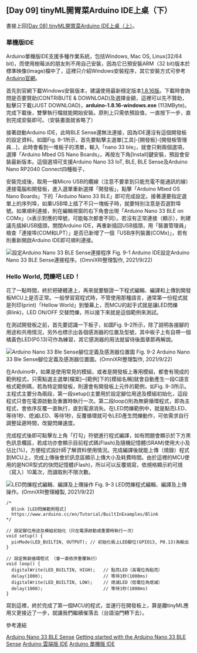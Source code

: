 ## [Day 09] tinyML開胃菜Arduino IDE上桌（下）

書接上回[[Day 08] tinyML開胃菜Arduino IDE上桌（上）](https://ithelp.ithome.com.tw/articles/10269200)。

### 單機版IDE

Arduino單機版IDE支援多種作業系統，包括Windows, Mac OS, Linux(32/64 bit)，而使用樹莓派的朋友則不用自己安裝，因為它已預安裝ARM（32 bit)版本於標準映像(Image)檔中了，這裡只介紹Windows安裝程序，其它安裝方式可參考[Arduino官網](https://www.arduino.cc/en/Guide)。

首先到官網下載Windows安裝版本，建議使用最新穩定版本[1.8.16版](https://www.arduino.cc/en/software)。下載時會詢問是否要贊助(CONTRIBUTE & DOWNLOAD)及選擇金額，這裡可以先不贊助，點擊只下載(JUST DOWNLOAD)，**arduino-1.8.16-windows.exe** (113MByte)。完成下載後，雙擊執行檔就能開始安裝。原則上只需依預設值，一直按下一步，直到完成安裝即可。（安裝畫面就省略了）

接著啟動Arduino IDE，此時BLE Sense還無法連接，因為IDE還沒有這個開發板的設定資料。如圖Fig. 9-1所示，首先要點擊主選單[工具]-[開發板]-[開發板管理員...]，此時會看到一堆板子的清單，輸入「nano 33 ble」，就會只剩兩個選項，選擇「Arduino Mbed OS Nano Boards」，再按左下角[Install]鍵安裝，預設會安裝最新版本。這個選項可支援Arduino Nano 33 IoT, BLE, BLE Sense及Arduino Nano RP2040 Connect四種板子，

安裝完成後，取用一條Micro USB的纜線（注意不要拿到只能充電不能通訊的線）連接電腦和開發板，進入選單重新選擇「開發板」，點擊「Arduino Mbed OS Nano Boards」下的「Arduino Nano 33 BLE」即可完成設定。接著還要指定選單上的序列埠，如果USB埠上插了不只一塊板子時，就要特別注意是否選對埠號。如果順利連接，則在編輯視窗的右下角會出現「Arduino Nano 33 BLE on COMx」（x表示對應的埠號，可能每次都會不同）。若沒有正常連接（顯示），則建議先插掉USB插頭，關閉Arduino IDE，再重新插回USB插頭，用「裝置管理員」檢查「連接埠(COM和LPT）」是否已新增了一個「USB序列裝置(COMx)」，若有則重新開啟Arduino IDE即可順利連接。

![設定Arduino Nano 33 BLE Sense連接程序](https://1.bp.blogspot.com/-1RHev7JlyO8/YUtMu5bbqTI/AAAAAAAAEv4/TnE7-YhwQwoi-W6wOpNwMNGMK0Xbasu4wCLcBGAsYHQ/s1825/iThome_Day_09_Fig_01.jpg)
Fig. 9-1 Arduino IDE設定Arduino Nano 33 BLE Sense連接程序。(OmniXRI整理製作, 2021/9/22)

### Hello World, 閃爍吧 LED！

花了一點時間，終於把硬體連上，再來就要驗證一下程式編輯、編譯和上傳到開發板MCU上是否正常。一般學習寫程式時，不管使用那種語言，通常第一份程式就是列印(print)「Hellow World」到螢幕上，而MCU的起手式就是讓LED閃爍(Blink)，LED ON/OFF 交替閃爍，所以接下來就是這個範例來測試。

在測試開發板之前，首先要認識一下板子，如圖Fig. 9-2所示，除了說明各接腳的用途和共用情況，另外也標示出各個感測器的位置及型號，其中板子上有自帶一個橘黃色LED(P0.13)可作為練習，其它感測器的用法就留待後面章節再解說。

![Arduino Nano 33 Ble Sense腳位定義及感測器位置圖](https://1.bp.blogspot.com/-KhR32TLkRjM/YUtMukK_cWI/AAAAAAAAEv0/0hEM8uFmsDkvDksMgPQtPNxcmOa3GA2pQCLcBGAsYHQ/s1658/iThome_Day_09_Fig_02.jpg)
Fig. 9-2 Arduino Nano 33 Ble Sense腳位定義及感測器位置圖。(OmniXRI整理製作, 2021/9/22)

在Arduino中，如果是使用常見的模組，或者是開發板上專用模組，都會有現成的範例程式，只需點選主選單[檔案]─[範例]下的[模組名稱]就會自動產生一段C語言格式範例碼，若為特定開發板，則還會有開發板上元件的範例，如Fig. 9-3所示。主程式主要分為兩段，第一段setup()主要用於設定腳位用途及模組初始化，這段程式只會在電源啟動及重置時執行一次。第二段loop()則為無窮循環程式，即為主程式，會依序反覆一直執行，直到電源消失。在LED閃爍範例中，就是點亮LED、等待1秒、熄滅LED、等待1秒，反覆循環就可令LED產生閃爍動作，可依需求自行調整延遲時間，改變閃爍速度。

完成程式後即可點擊左上角「打勾」符號進行程式編譯，如有問題會顯示於下方黑色訊息欄區，若成功亦會顯示目前程式碼(Flash)及隨機記憶體(SRAM)使用大小及佔比(%)，方便程式設計師了解資料使用情況。完成編譯後就能上傳（燒錄）程式到MCU上，完成上傳後會於訊息區顯示上傳大小及耗費時間。由於這裡的MCU使用的是NOR型式的快閃記憶體(Flash)，所以可以反覆燒寫，依規格顯示約可燒（寫入）10萬次，而讀取則不限次數。

![LED閃爍程式編輯、編譯及上傳操作](https://1.bp.blogspot.com/-pkhs4BztKWU/YUt38JcxfWI/AAAAAAAAEwM/azLPHzZJT7wyPlIv6cxqOi5kjlFg4G4iwCLcBGAsYHQ/s1663/iThome_Day_09_Fig_03.jpg)
Fig. 9-3 LED閃爍程式編輯、編譯及上傳操作。(OmniXRI整理繪製, 2021/9/22)

```
/*
  Blink [LED閃爍範例程式]
  https://www.arduino.cc/en/Tutorial/BuiltInExamples/Blink
*/

// 設定腳位用途及模組初始化（只在電源啟動或重置時執行一次）
void setup() {
  pinMode(LED_BUILTIN, OUTPUT); // 初始化板上LED腳位(GPIO13, P0.13)為輸出
}

// 設定無窮循環程式 （會一直依序重覆執行）
void loop() {
  digitalWrite(LED_BUILTIN, HIGH);   // 點亮LED（高電位為點亮）
  delay(1000);                       // 等待1秒(1000ms)
  digitalWrite(LED_BUILTIN, LOW);    // 熄滅LED（低電位為熄滅）
  delay(1000);                       // 等待1秒(1000ms)
}
```

寫到這裡，終於完成了第一個MCU的程式，並運行在開發板上，算是離tinyML應用又更接近了一步，就讓我們繼續催落去（台語油門轉下去）。

參考連結

[Arduino Nano 33 BLE Sense](https://store-usa.arduino.cc/products/arduino-nano-33-ble-sense)
[Getting started with the Arduino Nano 33 BLE Sense](https://www.arduino.cc/en/Guide/NANO33BLESense)
[Arduino 雲端版 IDE](https://create.arduino.cc)
[Arduino 單機版 IDE](https://www.arduino.cc/en/software)
